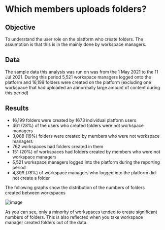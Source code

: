# Which members uploads folders?

## Objective
To understand the user role on the platform who create folders. The assumption is that this is in the mainly done by workspace managers.

## Data
The sample data this analysis was run on was from the 1 May 2021 to the 11 Jul 2021. 
During this period 5,521 workspace managers logged onto the platform and 16,199 folders were created on the platform 
(excluding one workspace that had uploaded an abnormally large amount of content during this period)

## Results
- 16,199 folders were created by 1673 individual platform users
- 461 (28%) of the users who created folders were not workspace managers
- 3,088 (19%) folders were created by members who were not workspace managers
- 762 workspaces had folders created in them
- 151 (20%) of workspaces had folders created by members who were not workspace managers
- 5,521 workspace managers logged into the platform during the reporting period
- 4,309 (78%) of workspace managers who logged into the platform did not create a folder

The following graphs show the distribution of the numbers of folders created between workspaces

![image](https://user-images.githubusercontent.com/9471595/125309682-db756400-e329-11eb-98cd-c060e7c44960.png)

As you can see, only a minority of workspaces tended to create significant numbers of folders. This is also reflected when you take workspace manager created folders out of the data.


